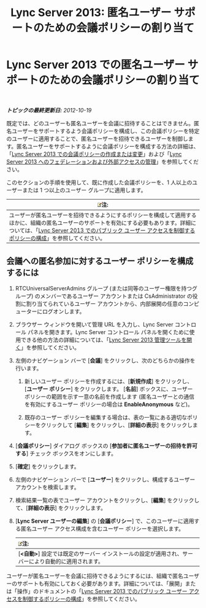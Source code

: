 ﻿---
title: 'Lync Server 2013: 匿名ユーザー サポートのための会議ポリシーの割り当て'
TOCTitle: 匿名ユーザー サポートのための会議ポリシーの割り当て
ms:assetid: 662de022-1111-40f7-bad4-f2b686f30973
ms:mtpsurl: https://technet.microsoft.com/ja-jp/library/Gg521007(v=OCS.15)
ms:contentKeyID: 48272348
ms.date: 05/19/2016
mtps_version: v=OCS.15
ms.translationtype: HT
---

# Lync Server 2013 での匿名ユーザー サポートのための会議ポリシーの割り当て

 

_**トピックの最終更新日:** 2012-10-19_

既定では、どのユーザーも匿名ユーザーを会議に招待することはできません。匿名ユーザーをサポートするよう会議ポリシーを構成し、この会議ポリシーを特定のユーザーに適用することで、匿名ユーザーを招待できるユーザーを制御します。匿名ユーザーをサポートするように会議ポリシーを構成する方法の詳細は、「[Lync Server 2013 での会議ポリシーの作成または変更](lync-server-2013-create-or-modify-a-conferencing-policy.md)」および「[Lync Server 2013 へのフェデレーションおよび外部アクセスの管理](lync-server-2013-managing-federation-and-external-access-to-lync-server-2013.md)」を参照してください。

このセクションの手順を使用して、既に作成した会議ポリシーを、1 人以上のユーザーまたは 1 つ以上のユーザー グループに適用します。

<table>
<thead>
<tr class="header">
<th><img src="images/Gg412781.note(OCS.15).gif" title="note" alt="note" />注:</th>
</tr>
</thead>
<tbody>
<tr class="odd">
<td>ユーザーが匿名ユーザーを招待できるようにするポリシーを構成して適用するほかに、組織の匿名ユーザーのサポートを有効にする必要もあります。詳細については、「<a href="lync-server-2013-configure-policies-to-control-public-user-access.md">Lync Server 2013 でのパブリック ユーザー アクセスを制御するポリシーの構成</a>」を参照してください。</td>
</tr>
</tbody>
</table>


## 会議への匿名参加に対するユーザー ポリシーを構成するには

1.  RTCUniversalServerAdmins グループ (または同等のユーザー権限を持つグループ) のメンバーであるユーザー アカウントまたは CsAdministrator の役割に割り当てられているユーザー アカウントから、内部展開の任意のコンピューターにログオンします。

2.  ブラウザー ウィンドウを開いて管理 URL を入力し、Lync Server コントロール パネルを開きます。Lync Server コントロール パネルを開くために使用できる他の方法の詳細については、「[Lync Server 2013 管理ツールを開く](lync-server-2013-open-lync-server-administrative-tools.md)」を参照してください。

3.  左側のナビゲーション バーで \[**会議**\] をクリックし、次のどちらかの操作を行います。
    
    1.  新しいユーザー ポリシーを作成するには、\[**新規作成**\] をクリックし、\[**ユーザー ポリシー**\] をクリックします。 \[**名前**\] ボックスに、ユーザー ポリシーの範囲を示す一意の名前を作成します (匿名ユーザーとの通信を有効にするユーザー ポリシーの場合は **EnableAnonymous** など)。
    
    2.  既存のユーザー ポリシーを編集する場合は、表の一覧にある適切なポリシーをクリックして \[**編集**\] をクリックし、\[**詳細の表示**\] をクリックします。

4.  \[**会議ポリシー**\] ダイアログ ボックスの \[**参加者に匿名ユーザーの招待を許可する**\] チェック ボックスをオンにします。

5.  \[**確定**\] をクリックします。

6.  左側のナビゲーション バーで \[**ユーザー**\] をクリックし、構成するユーザー アカウントを検索します。

7.  検索結果一覧の表でユーザー アカウントをクリックし、\[**編集**\] をクリックして、\[**詳細の表示**\] をクリックします。

8.  \[**Lync Server ユーザーの編集**\] の \[**会議ポリシー**\] で、このユーザーに適用する匿名ユーザー アクセス構成を含むユーザー ポリシーを選択します。
    
    <table>
    <thead>
    <tr class="header">
    <th><img src="images/Gg412781.note(OCS.15).gif" title="note" alt="note" />注:</th>
    </tr>
    </thead>
    <tbody>
    <tr class="odd">
    <td>[<strong>&lt;自動&gt;</strong>] 設定では既定のサーバー インストールの設定が適用され、サーバーにより自動的に適用されます。</td>
    </tr>
    </tbody>
    </table>


ユーザーが匿名ユーザーを会議に招待できるようにするには、組織で匿名ユーザーのサポートも有効にしておく必要があります。詳細については、「展開」または「操作」のドキュメントの「[Lync Server 2013 でのパブリック ユーザー アクセスを制御するポリシーの構成](lync-server-2013-configure-policies-to-control-public-user-access.md)」を参照してください。

